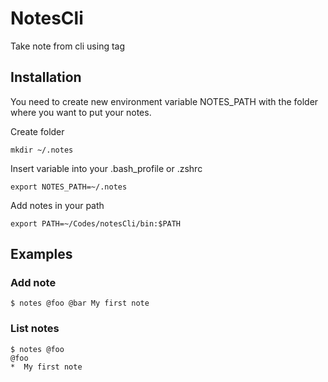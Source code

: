 # NotesCli
Take note from cli using tag

## Installation
You need to create new environment variable NOTES_PATH with the folder where you want to put your notes. 

Create folder
```
mkdir ~/.notes
```
Insert variable into your .bash_profile or .zshrc
```
export NOTES_PATH=~/.notes
```

Add notes in your path
```
export PATH=~/Codes/notesCli/bin:$PATH
```

## Examples
### Add note
```
$ notes @foo @bar My first note
```

### List notes
```
$ notes @foo
@foo
*  My first note
```
